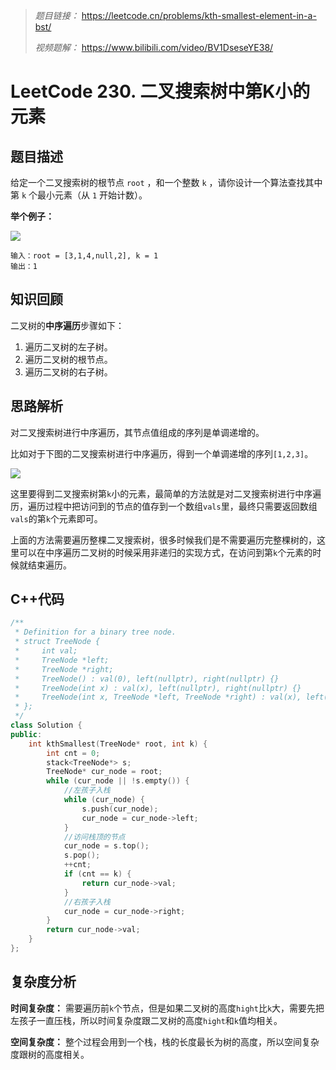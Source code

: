 > *题目链接：* https://leetcode.cn/problems/kth-smallest-element-in-a-bst/
>
> *视频题解：* https://www.bilibili.com/video/BV1DseseYE38/

# LeetCode 230. 二叉搜索树中第K小的元素

## 题目描述

给定一个二叉搜索树的根节点 `root` ，和一个整数 `k` ，请你设计一个算法查找其中第 `k` 个最小元素（从 `1` 开始计数）。

**举个例子：**

![](https://gitee.com/ldtech007/picture/raw/master/pic/lc-0230-01.png)

```
输入：root = [3,1,4,null,2], k = 1
输出：1
```

## 知识回顾

二叉树的**中序遍历**步骤如下：

1. 遍历二叉树的左子树。
2. 遍历二叉树的根节点。
3. 遍历二叉树的右子树。

## 思路解析

对二叉搜索树进行中序遍历，其节点值组成的序列是单调递增的。

比如对于下图的二叉搜索树进行中序遍历，得到一个单调递增的序列`[1,2,3]`。

![](https://gitee.com/ldtech007/picture/raw/master/pic/lc-0230-02.png)

这里要得到二叉搜索树第`k`小的元素，最简单的方法就是对二叉搜索树进行中序遍历，遍历过程中把访问到的节点的值存到一个数组`vals`里，最终只需要返回数组`vals`的第`k`个元素即可。

上面的方法需要遍历整棵二叉搜索树，很多时候我们是不需要遍历完整棵树的，这里可以在中序遍历二叉树的时候采用非递归的实现方式，在访问到第`k`个元素的时候就结束遍历。

## C++代码

```cpp
/**
 * Definition for a binary tree node.
 * struct TreeNode {
 *     int val;
 *     TreeNode *left;
 *     TreeNode *right;
 *     TreeNode() : val(0), left(nullptr), right(nullptr) {}
 *     TreeNode(int x) : val(x), left(nullptr), right(nullptr) {}
 *     TreeNode(int x, TreeNode *left, TreeNode *right) : val(x), left(left), right(right) {}
 * };
 */
class Solution {
public:
    int kthSmallest(TreeNode* root, int k) {
        int cnt = 0;
        stack<TreeNode*> s;
        TreeNode* cur_node = root;
        while (cur_node || !s.empty()) {
            //左孩子入栈
            while (cur_node) {
                s.push(cur_node);
                cur_node = cur_node->left;
            }
            //访问栈顶的节点
            cur_node = s.top();
            s.pop();
            ++cnt;
            if (cnt == k) {
                return cur_node->val;
            }
            //右孩子入栈
            cur_node = cur_node->right;
        }
        return cur_node->val;
    }
};
```

## 复杂度分析

**时间复杂度：** 需要遍历前`k`个节点，但是如果二叉树的高度`hight`比`k`大，需要先把左孩子一直压栈，所以时间复杂度跟二叉树的高度`hight`和`k`值均相关。

**空间复杂度：** 整个过程会用到一个栈，栈的长度最长为树的高度，所以空间复杂度跟树的高度相关。
